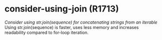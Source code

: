# consider-using-join (R1713)
*Consider using str.join(sequence) for concatenating strings from an
iterable* Using str.join(sequence) is faster, uses less memory and
increases readability compared to for-loop iteration.
